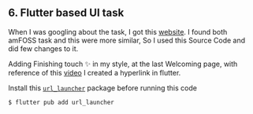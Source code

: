 ## 6. Flutter based UI task
 
When I was googling about the task, I got this [website](https://pub.dev/packages/introduction_screen/example). I found both amFOSS task and this were more similar, So I used this Source Code and did few changes to it.

Adding Finishing touch :sparkles: in my style, at the last Welcoming page, with reference of this [video](https://www.youtube.com/watch?v=urnrIW-eaX4) I created a hyperlink in flutter. 

Install this [`url_launcher`](https://pub.dev/packages/url_launcher) package before running this code
````
$ flutter pub add url_launcher
````
